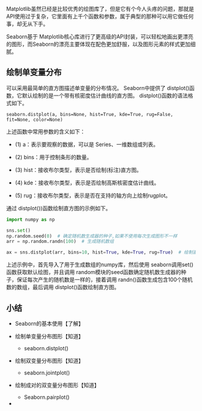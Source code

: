 Matplotlib虽然已经是比较优秀的绘图库了，但是它有个今人头疼的问题，那就是API使用过于复杂，它里面有上千个函数和参数，属于典型的那种可以用它做任何事，却无从下手。

Seaborn基于 Matplotlib核心库进行了更高级的API封装，可以轻松地画出更漂亮的图形，而Seaborn的漂亮主要体现在配色更加舒服，以及图形元素的样式更加细腻。

## 绘制单变量分布

可以采用最简单的直方图描述单变量的分布情况。 Seaborn中提供了 distplot()函数，它默认绘制的是一个带有核密度估计曲线的直方图。 distplot()函数的语法格式如下。

```
seaborn.distplot(a, bins=None, hist=True, kde=True, rug=False, fit=None, color=None)

```

上述函数中常用参数的含义如下：

- (1) a：表示要观察的数据，可以是 Series、一维数组或列表。

- (2) bins：用于控制条形的数量。

- (3) hist：接收布尔类型，表示是否绘制(标注)直方图。

- (4) kde：接收布尔类型，表示是否绘制高斯核密度估计曲线。

- (5) rug：接收布尔类型，表示是否在支持的轴方向上绘制rugplot。

通过 distplot())函数绘制直方图的示例如下。

```python
import numpy as np

sns.set()
np.random.seed(0)  # 确定随机数生成器的种子,如果不使用每次生成图形不一样
arr = np.random.randn(100)  # 生成随机数组

ax = sns.distplot(arr, bins=10, hist=True, kde=True, rug=True)  # 绘制直方图
```

上述示例中，首先导入了用于生成数组的numpy库，然后使用 seaborn调用set()函数获取默认绘图，并且调用 random模块的seed函数确定随机数生成器的种子，保证每次产生的随机数是一样的，接着调用 randn()函数生成包含100个随机数的数组，最后调用 distplot()函数绘制直方图。

## 小结

- Seaborn的基本使用【了解】

- 绘制单变量分布图形【知道】

	- seaborn.distplot()

- 绘制双变量分布图形【知道】

	- seaborn.jointplot()

- 绘制成对的双变量分布图形【知道】

	- Seaborn.pairplot()

- 